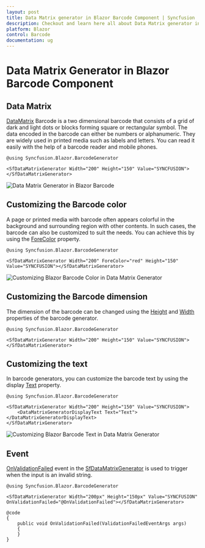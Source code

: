 ```yaml
---
layout: post
title: Data Matrix generator in Blazor Barcode Component | Syncfusion
description: Checkout and learn here all about Data Matrix generator in Syncfusion Blazor Barcode component and more.
platform: Blazor
control: Barcode
documentation: ug
---
```


# Data Matrix Generator in Blazor Barcode Component

## Data Matrix

[DataMatrix](https://help.syncfusion.com/cr/blazor/Syncfusion.Blazor.BarcodeGenerator.SfDataMatrixGenerator.html) Barcode is a two dimensional barcode that consists of a grid of dark and light dots or blocks forming square or rectangular symbol. The data encoded in the barcode can either be numbers or alphanumeric. They are widely used in printed media such as labels and letters. You can read it easily with the help of a barcode reader and mobile phones.

```cshtml
@using Syncfusion.Blazor.BarcodeGenerator

<SfDataMatrixGenerator Width="200" Height="150" Value="SYNCFUSION"></SfDataMatrixGenerator>

```

![Data Matrix Generator in Blazor Barcode](images/blazor-barcode-with-datamatrix.png)

## Customizing the Barcode color

A page or printed media with barcode often appears colorful in the background and surrounding region with other contents. In such cases, the barcode can also be customized to suit the needs. You can achieve this by using the [ForeColor](https://help.syncfusion.com/cr/blazor/Syncfusion.Blazor.BarcodeGenerator.SfDataMatrixGenerator.html#Syncfusion_Blazor_BarcodeGenerator_SfDataMatrixGenerator_ForeColor) property.

```cshtml
@using Syncfusion.Blazor.BarcodeGenerator

<SfDataMatrixGenerator Width="200" ForeColor="red" Height="150" Value="SYNCFUSION"></SfDataMatrixGenerator>

```

![Customizing Blazor Barcode Color in Data Matrix Generator](images/blazor-barcode-datamatrix-color-customization.png)

## Customizing the Barcode dimension

The dimension of the barcode can be changed using the [Height](https://help.syncfusion.com/cr/blazor/Syncfusion.Blazor.BarcodeGenerator.SfDataMatrixGenerator.html#Syncfusion_Blazor_BarcodeGenerator_SfDataMatrixGenerator_Height) and [Width](https://help.syncfusion.com/cr/blazor/Syncfusion.Blazor.BarcodeGenerator.SfDataMatrixGenerator.html#Syncfusion_Blazor_BarcodeGenerator_SfDataMatrixGenerator_Width) properties of the barcode generator.

```cshtml
@using Syncfusion.Blazor.BarcodeGenerator

<SfDataMatrixGenerator Width="200" Height="150" Value="SYNCFUSION"></SfDataMatrixGenerator>

```

## Customizing the text

In barcode generators, you can customize the barcode text by using the display [Text](https://help.syncfusion.com/cr/blazor/Syncfusion.Blazor.BarcodeGenerator.DataMatrixGeneratorDisplayText.html#Syncfusion_Blazor_BarcodeGenerator_DataMatrixGeneratorDisplayText_Text) property.

```cshtml
@using Syncfusion.Blazor.BarcodeGenerator

<SfDataMatrixGenerator Width="200" Height="150" Value="SYNCFUSION">
    <DataMatrixGeneratorDisplayText Text="Text"></DataMatrixGeneratorDisplayText>
</SfDataMatrixGenerator>

```

![Customizing Blazor Barcode Text in Data Matrix Generator](images/blazor-barcode-text-in-datamatrix.png)

## Event

[OnValidationFailed](https://help.syncfusion.com/cr/blazor/Syncfusion.Blazor.BarcodeGenerator.SfDataMatrixGenerator.html#Syncfusion_Blazor_BarcodeGenerator_SfDataMatrixGenerator_OnValidationFailed) event in the [SfDataMatrixGenerator](https://help.syncfusion.com/cr/blazor/Syncfusion.Blazor.BarcodeGenerator.SfDataMatrixGenerator.html) is used to trigger when the input is an invalid string.

```cshtml
@using Syncfusion.Blazor.BarcodeGenerator

<SfDataMatrixGenerator Width="200px" Height="150px" Value="SYNCFUSION" OnValidationFailed="@OnValidationFailed"></SfDataMatrixGenerator>

@code
{
    public void OnValidationFailed(ValidationFailedEventArgs args)
    {
    }
}

```